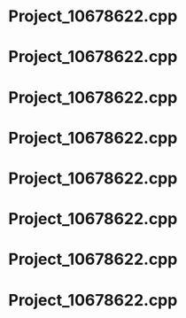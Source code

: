 # Project_10678622.cpp
# Project_10678622.cpp
# Project_10678622.cpp
# Project_10678622.cpp
# Project_10678622.cpp
# Project_10678622.cpp
# Project_10678622.cpp
# Project_10678622.cpp
